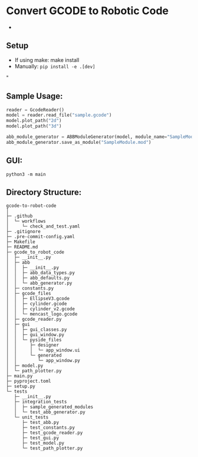 # Convert GCODE to Robotic Code
-

## Setup
- If using make:
make install
- Manually:
`pip install -e .[dev]`

"
## Sample Usage:
```python
reader = GcodeReader()
model = reader.read_file("sample.gcode")
model.plot_path("2d")
model.plot_path("3d")

abb_module_generator = ABBModuleGenerator(model, module_name="SampleModule", procedure_name="DoStuff")
abb_module_generator.save_as_module("SampleModule.mod")

```

## GUI:
```python3 -m main```

## Directory Structure:

```
gcode-to-robot-code
│
├─ .github
│  └─ workflows
│     └─ check_and_test.yaml
├─ .gitignore
├─ .pre-commit-config.yaml
├─ Makefile
├─ README.md
├─ gcode_to_robot_code
│  ├─ __init__.py
│  ├─ abb
│  │  ├─ __init__.py
│  │  ├─ abb_data_types.py
│  │  ├─ abb_defaults.py
│  │  └─ abb_generator.py
│  ├─ constants.py
│  ├─ gcode_files
│  │  ├─ EllipseV3.gcode
│  │  ├─ cylinder.gcode
│  │  ├─ cylinder_v2.gcode
│  │  └─ mencast_logo.gcode
│  ├─ gcode_reader.py
│  ├─ gui
│  │  ├─ gui_classes.py
│  │  ├─ gui_window.py
│  │  └─ pyside_files
│  │     ├─ designer
│  │     │  └─ app_window.ui
│  │     └─ generated
│  │        └─ app_window.py
│  ├─ model.py
│  └─ path_plotter.py
├─ main.py
├─ pyproject.toml
├─ setup.py
└─ tests
   ├─ __init__.py
   ├─ integration_tests
   │  ├─ sample_generated_modules
   │  └─ test_abb_generator.py
   └─ unit_tests
      ├─ test_abb.py
      ├─ test_constants.py
      ├─ test_gcode_reader.py
      ├─ test_gui.py
      ├─ test_model.py
      └─ test_path_plotter.py

```